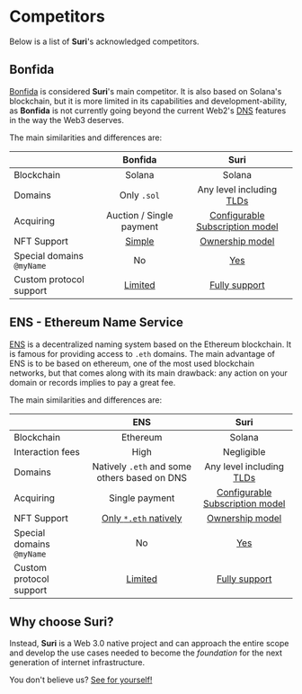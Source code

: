 # Competitors

Below is a list of **Suri**'s acknowledged competitors.

## Bonfida

[Bonfida](https://naming.bonfida.org/) is considered **Suri**'s main competitor. It is also based on Solana's
blockchain, but it is more limited in its capabilities and development-ability, as **Bonfida** is not currently going
beyond the current Web2's [DNS](https://en.wikipedia.org/wiki/Domain_Name_System) features in the way the Web3 deserves.

The main similarities and differences are:

|                           |         Bonfida          |                     Suri                      |
|---------------------------|:------------------------:|:---------------------------------------------:|
| Blockchain                |          Solana          |                    Solana                     |
| Domains                   |       Only `.sol`        |          Any level including [TLDs]           |
| Acquiring                 | Auction / Single payment |     [Configurable Subscription model][*2]     |
| NFT Support               |       [Simple][*1]       |       [Ownership model](/domains/nfts)        |
| Special domains `@myName` |            No            |            [Yes](/domains/tagged)             |
| Custom protocol support   |      [Limited][*3]       | [Fully support](/protocol/records/protocols/) |

## ENS - Ethereum Name Service

[ENS](https://ens.domains/) is a decentralized naming system based on the Ethereum blockchain. It is famous for
providing access to `.eth` domains. The main advantage of ENS is to be based on ethereum, one of the most used
blockchain networks, but that comes along with its main drawback: any action on your domain or records implies to pay a
great fee.

The main similarities and differences are:

|                           |                     ENS                      |                     Suri                      |
|---------------------------|:--------------------------------------------:|:---------------------------------------------:|
| Blockchain                |                   Ethereum                   |                    Solana                     |
| Interaction fees          |                     High                     |                  Negligible                   |
| Domains                   | Natively `.eth` and some others based on DNS |          Any level including [TLDs]           |
| Acquiring                 |                Single payment                |     [Configurable Subscription model][*2]     |
| NFT Support               |         [Only `*.eth` natively][*4]          |       [Ownership model](/domains/nfts)        |
| Special domains `@myName` |                      No                      |            [Yes](/domains/tagged)             |
| Custom protocol support   |                [Limited][*5]                 | [Fully support](/protocol/records/protocols/) |

## Why choose Suri?

Instead, **Suri** is a Web 3.0 native project and can approach the entire scope and develop the use cases needed to
become the _foundation_ for the next generation of internet infrastructure.

You don't believe us? [See for yourself!](/use-cases)

[*1]: https://docs.bonfida.org/collection/how-to-create-a-solana-domain-name/selling-a-domain-name/nft-domain-resell

[*2]: /protocol/subscription

[*3]: https://bonfida.github.io/solana-name-service-guide/domain-name/records.html

[*4]: https://docs.ens.domains/dapp-developer-guide/ens-as-nft

[*5]: https://docs.ens.domains/dapp-developer-guide/managing-names

[TLDs]: https://en.wikipedia.org/wiki/Top-level_domain

